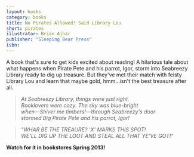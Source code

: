 ```yaml
---
layout: books
category: books
title: No Pirates Allowed! Said Library Lou
short: pirates
illustrator: Brian Ajhar
publisher: "Sleeping Bear Press"
isbn:
---
```


A book that's sure to get kids excited about reading! A hilarious tale about what happens when Pirate Pete and his parrot, Igor, storm into Seabreezy Library ready to dig up treasure. But they've met their match with feisty Library Lou and learn that maybe gold, hmm…isn't the best treasure after all.

> _At Seabreezy Library, things were just right.  
> Booklovers were cozy. The sky was blue-bright  
> when—Shiver me timbers!—through Seabreezy's door  
> stormed Big Pirate Pete and his parrot, Igor!_

> _"WHAR BE THE TREAURE? 'X' MARKS THIS SPOT!  
> WE'LL DIG UP THE LOOT AND STEAL ALL THAT YE'VE GOT!"_

__Watch for it in bookstores Spring 2013!__
